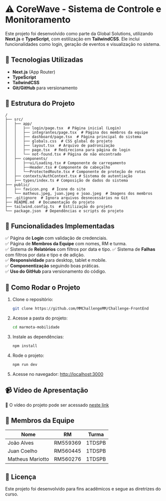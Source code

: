 # ⚠️ CoreWave - Sistema de Controle e Monitoramento
 
Este projeto foi desenvolvido como parte da Global Solutions, utilizando **Next.js** e **TypeScript**, com estilização em **TailwindCSS**. Ele inclui funcionalidades como login, geração de eventos e visualização no sistema.
 
## 🚀 Tecnologias Utilizadas
- **Next.js** (App Router)
- **TypeScript**
- **TailwindCSS**
- **Git/GitHub** para versionamento

## 📌 Estrutura do Projeto
 
```
/
├── src/
│   ├── app/
│   │   ├── login/page.tsx  # Página inicial (Login)
│   │   ├── integrantes/page.tsx  # Página dos membros da equipe
│   │   ├── dashboard/page.tsx  # Página principal do sistema
│   │   ├── globals.css  # CSS global do projeto
│   │   ├── layout.tsx  # Arquivo de padronização
│   │   ├── page.tsx  # Redireciona para página de login
│   │   └── not-found.tsx # Página de não encontrado
│   ├── components/
│   │   ├──ui/Loading.tsx # Componente de carregamento
│   │   ├──Header.tsx # Componente de cabeçalho
│   │   └──ProtectedRoute.tsx # Componente de proteção de rotas
│   ├── contexts/AuthContext.tsx # Sistema de autentiação
│   ├── types/index.ts # Composição de dados do sistema
├── public/
│   ├── favicon.png  # Ícone do site
│   └── matheus.jpeg, juan.jpeg e joao.jpeg  # Imagens dos membros
├── .gitignore  # Ignora arquivos desnecessários no Git
├── README.md  # Documentação do projeto
├── tailwind.config.ts  # Estilização do projeto
└── package.json  # Dependências e scripts do projeto
```
 
## 📢 Funcionalidades Implementadas
✅ Página de **Login** com validação de credenciais.  
✅ Página de **Membros da Equipe** com nomes, RM e turma.  
✅ Sistema de **Relatórios** com filtros por data e tipo.
✅ Sistema de **Falhas** com filtros por data e tipo e de adição.   
✅ **Responsividade** para desktop, tablet e mobile.  
✅ **Componentização** seguindo boas práticas.  
✅ **Uso do GitHub** para versionamento do código.  
 

 ## 🔧 Como Rodar o Projeto
 
1. Clone o repositório:
   ```bash
   git clone https://github.com/MMChallengeMM/Challenge-FrontEnd
   ```
 
2. Acesse a pasta do projeto:
   ```bash
   cd marmota-mobilidade
   ```
 
3. Instale as dependências:
   ```bash
   npm install
   ```
 
4. Rode o projeto:
   ```bash
   npm run dev
   ```
 
5. Acesse no navegador: [http://localhost:3000](http://localhost:3000)
 
## 📹 Vídeo de Apresentação
🎥 O vídeo do projeto pode ser acessado [neste link]()


## 👥 Membros da Equipe
| Nome         | RM       | Turma   |
|-------------|---------|--------|
| João Alves  | RM559369 | 1TDSPB |
| Juan Coelho | RM560445 | 1TDSPB |
| Matheus Mariotto    | RM560276 | 1TDSPB |
 
## 📜 Licença
Este projeto foi desenvolvido para fins acadêmicos e segue as diretrizes do curso.